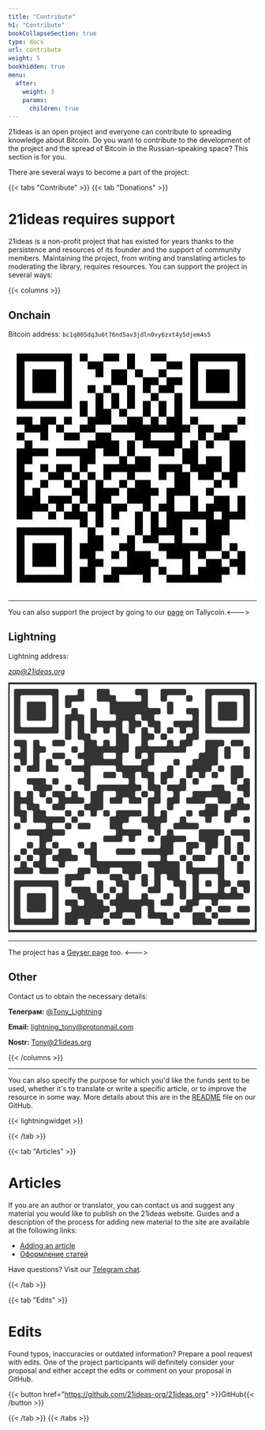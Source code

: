 ```yaml
---
title: "Contribute"
h1: "Contribute"
bookCollapseSection: true
type: docs
url: contribute
weight: 5
bookhidden: true
menu:
  after:
    weight: 3
    params:
      children: true
---
```


21ideas is an open project and everyone can contribute to spreading knowledge about Bitcoin. Do you want to contribute to the development of the project and the spread of Bitcoin in the Russian-speaking space? This section is for you.

There are several ways to become a part of the project:

{{< tabs "Contribute" >}}
{{< tab "Donations" >}}
# 21ideas requires support

21ideas is a non-profit project that has existed for years thanks to the persistence and resources of its founder and the support of community members. Maintaining the project, from writing and translating articles to moderating the library, requires resources. You can support the project in several ways:

{{< columns >}} 
## Onchain
Bitcoin address: `bc1q805dq3u6t76nd5av3jdln0vy6zxt4y5djem4s5`

![onchain](/img/0.jpeg)

---

You can also support the project by going to our [page](https://tallycoin.app/@21ideas/) on Tallycoin.<---> 

## Lightning
Lightning address: 

_[zap@21ideas.org](lightning:21ideas@getalby.com)_
  
![ln-qr](/img/1.png)

---

The project has a [Geyser page](https://geyser.fund/project/21ideas) too.
<---> 

## Other
Contact us to obtain the necessary details:

**Телеграм:** [@Tony_Lightning](https://t.me/Tony_Lightning)

**Email:** [lightning_tony@protonmail.com](mailto:lightning_tony@protonmail.com)

**Nostr:** [Tony@21ideas.org](https://snort.social/p/npub10awzknjg5r5lajnr53438ndcyjylgqsrnrtq5grs495v42qc6awsj45ys7)

{{< /columns >}}

---

You can also specify the purpose for which you'd like the funds sent to be used, whether it's to translate or write a specific article, or to improve the resource in some way. More details about this are in the [README](https://github.com/21ideas-org/21ideas.org#readme) file on our GitHub.

{{< lightningwidget >}}

{{< /tab >}}

{{< tab "Articles" >}} 
# Articles

If you are an author or translator, you can contact us and suggest any material you would like to publish on the 21ideas website. Guides and a description of the process for adding new material to the site are available at the following links:

- [Adding an article](/en/github)
- [Оформление статей](/syntax)

Have questions? Visit our [Telegram chat](https://t.me/+9TduwjvHoollODY0).

{{< /tab >}}

{{< tab "Edits" >}} 
# Edits

Found typos, inaccuracies or outdated information? Prepare a pool request with edits. One of the project participants will definitely consider your proposal and either accept the edits or comment on your proposal in GitHub.

{{< button href="https://github.com/21ideas-org/21ideas.org" >}}GitHub{{< /button >}}

{{< /tab >}}
{{< /tabs >}}
